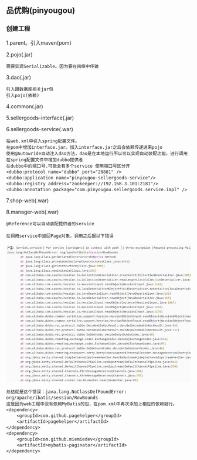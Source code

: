 ## 品优购(pinyougou)

### 创建工程
1.parent。引入maven(pom)

2.pojo(.jar)

	需要实现Serializable。因为要在网络中传输

3.dao(.jar)

	引入跟数据库相关jar包
	引入pojo(依赖)

4.common(.jar)

5.sellergoods-interface(.jar)

6.sellergoods-service(.war)

	在web.xml中引入spring配置文件。
	在pom中增加interface.jar。加入interface.jar之后会依赖传递进来pojo
	使用@Autowride自动注入dao方法，dao是在本地运行所以可以实现自动装配功能。进行调用
	在spring配置文件中增加dubbo提供者
	在dubbo中的端口号.可能会有多个service 使用端口号区分开
	<dubbo:protocol name="dubbo" port="20881" />
	<dubbo:application name="pinyougou-sellergoods-service"/>  
	<dubbo:registry address="zookeeper://192.168.3.101:2181"/>
	<dubbo:annotation package="com.pinyougou.sellergoods.service.impl" />

7.shop-web(.war)

8.manager-web(.war)

	@Reference可以自动装配提供者的service

	在调用service中返回Page对象，调用之后报以下错误

![错误](./screenshots/20190430101551.jpg)

	总结就是这个错误：java.lang.NoClassDefFoundError: org/apache/ibatis/session/RowBounds
	这是因为web工程中没有依赖MyBatis的包，在pom.xml中再次添加上相应的依赖就行。
	<dependency>
	    <groupId>com.github.pagehelper</groupId>
	    <artifactId>pagehelper</artifactId>	   
	</dependency>
	<dependency>
		<groupId>com.github.miemiedev</groupId>
		<artifactId>mybatis-paginator</artifactId>		
	</dependency>
